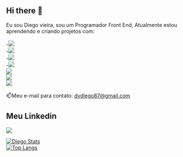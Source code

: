 ## Hi there 👋

Eu sou Diego vieira, sou um Programador Front End, Atualmente estou aprendendo e criando projetos com:
<br>
<br>
-<img src="https://img.shields.io/badge/HTML5-E34F26?style=for-the-badge&logo=html5&logoColor=white"><br>
-<img src="https://img.shields.io/badge/CSS-239120?&style=for-the-badge&logo=css3&logoColor=white"><br>
-<img src="https://img.shields.io/badge/JavaScript-F7DF1E?style=for-the-badge&logo=javascript&logoColor=black"><br>
-<img src="https://img.shields.io/badge/React-20232A?style=for-the-badge&logo=react&logoColor=61DAFB"><br>
<img src="https://img.shields.io/badge/Node.js-43853D?style=for-the-badge&logo=node.js&logoColor=white"><br>
<img src="https://img.shields.io/badge/MySQL-00000F?style=for-the-badge&logo=mysql&logoColor=white"><br>
<img src="https://img.shields.io/badge/PostgreSQL-316192?style=for-the-badge&logo=postgresql&logoColor=white">
<br>
<br>
:mailbox:Meu e-mail para contato: dvdiego87@gmail.com <br>

## Meu Linkedin
<a href="https://www.linkedin.com/in/diego-vieira-064245342/" target: _blanck>
<img src="https://github.com/user-attachments/assets/0c17b77f-efce-41ea-b4ef-104a3b9bbc7a"></a>

[![Diego Stats](https://github-readme-stats.vercel.app/api?username=diegovieiradv)](https://github.com/anuraghazra/github-readme-stats)
<br> 
[![Top Langs](https://github-readme-stats.vercel.app/api/top-langs/?username=diegovieiradv)](https://github.com/anuraghazra/github-readme-stats)


